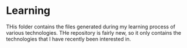 # Learning
THis folder contains the files generated during my learning process of various technologies. THe repository is fairly new, so it only contains the technologies that I have recently been interested in.
